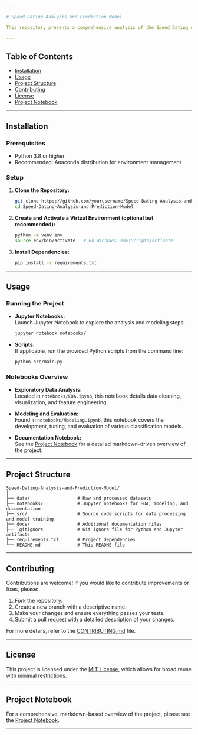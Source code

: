 ```yaml
---

# Speed Dating Analysis and Prediction Model

This repository presents a comprehensive analysis of the Speed Dating dataset from Kaggle. The project focuses on data preprocessing, feature engineering, exploratory data analysis, and the development of machine learning models to predict partner compatibility. The ultimate goal is to extract actionable insights on factors driving successful matches.

---
```


## Table of Contents

- [Installation](#installation)
- [Usage](#usage)
- [Project Structure](#project-structure)
- [Contributing](#contributing)
- [License](#license)
- [Project Notebook](#project-notebook)

---

## Installation

### Prerequisites

- Python 3.8 or higher
- Recommended: Anaconda distribution for environment management

### Setup

1. **Clone the Repository:**

   ```bash
   git clone https://github.com/yourusername/Speed-Dating-Analysis-and-Prediction-Model.git
   cd Speed-Dating-Analysis-and-Prediction-Model
   ```

2. **Create and Activate a Virtual Environment (optional but recommended):**

   ```bash
   python -m venv env
   source env/bin/activate   # On Windows: env\Scripts\activate
   ```

3. **Install Dependencies:**

   ```bash
   pip install -r requirements.txt
   ```

---

## Usage

### Running the Project

- **Jupyter Notebooks:**  
  Launch Jupyter Notebook to explore the analysis and modeling steps:

  ```bash
  jupyter notebook notebooks/
  ```

- **Scripts:**  
  If applicable, run the provided Python scripts from the command line:

  ```bash
  python src/main.py
  ```

### Notebooks Overview

- **Exploratory Data Analysis:**  
  Located in `notebooks/EDA.ipynb`, this notebook details data cleaning, visualization, and feature engineering.
  
- **Modeling and Evaluation:**  
  Found in `notebooks/Modeling.ipynb`, this notebook covers the development, tuning, and evaluation of various classification models.
  
- **Documentation Notebook:**  
  See the [Project Notebook](./Speed_Dating_Shared.ipynb) for a detailed markdown-driven overview of the project.

---

## Project Structure

```
Speed-Dating-Analysis-and-Prediction-Model/
│
├── data/                  # Raw and processed datasets
├── notebooks/             # Jupyter notebooks for EDA, modeling, and documentation
├── src/                   # Source code scripts for data processing and model training
├── docs/                  # Additional documentation files
├── .gitignore             # Git ignore file for Python and Jupyter artifacts
├── requirements.txt       # Project dependencies
└── README.md              # This README file
```

---

## Contributing

Contributions are welcome! If you would like to contribute improvements or fixes, please:

1. Fork the repository.
2. Create a new branch with a descriptive name.
3. Make your changes and ensure everything passes your tests.
4. Submit a pull request with a detailed description of your changes.

For more details, refer to the [CONTRIBUTING.md](./CONTRIBUTING.md) file.

---

## License

This project is licensed under the [MIT License](./LICENSE), which allows for broad reuse with minimal restrictions.

---

## Project Notebook

For a comprehensive, markdown-based overview of the project, please see the [Project Notebook](./Speed_Dating_Shared.ipynb).

---
